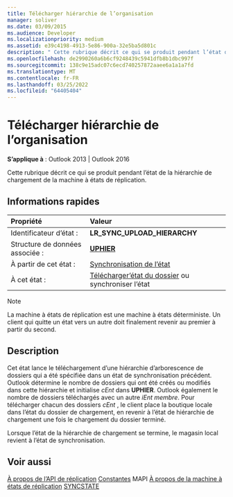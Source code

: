 ```yaml
---
title: Télécharger hiérarchie de l’organisation
manager: soliver
ms.date: 03/09/2015
ms.audience: Developer
ms.localizationpriority: medium
ms.assetid: e39c4198-4913-5e86-900a-32e5ba5d801c
description: " Cette rubrique décrit ce qui se produit pendant l’état de la hiérarchie de chargement de la machine à états de réplication."
ms.openlocfilehash: de2990260a6b6cf9248439c5941dfb8b1dbc997f
ms.sourcegitcommit: 138c9e15adc07c6ecd740257872aaee6a1a1a7fd
ms.translationtype: MT
ms.contentlocale: fr-FR
ms.lasthandoff: 03/25/2022
ms.locfileid: "64405404"
---
```

# <a name="upload-hierarchy-state"></a>Télécharger hiérarchie de l’organisation

**S’applique à** : Outlook 2013 | Outlook 2016
  
 Cette rubrique décrit ce qui se produit pendant l’état de la hiérarchie de chargement de la machine à états de réplication.
  
## <a name="quick-info"></a>Informations rapides

|Propriété |Valeur |
|:-----|:-----|
|Identificateur d’état :  <br/> |**LR_SYNC_UPLOAD_HIERARCHY** <br/> |
|Structure de données associée :  <br/> |**[UPHIER](uphier.md)** <br/> |
|À partir de cet état :  <br/> |[Synchronisation de l’état](synchronize-state.md) <br/> |
|À cet état :  <br/> |[Télécharger’état du dossier](upload-folder-state.md) ou synchroniser l’état  <br/> |

> [!NOTE]
> La machine à états de réplication est une machine à états déterministe. Un client qui quitte un état vers un autre doit finalement revenir au premier à partir du second.
  
## <a name="description"></a>Description

Cet état lance le téléchargement d’une hiérarchie d’arborescence de dossiers qui a été spécifiée dans un état de synchronisation précédent. Outlook détermine le nombre de dossiers qui ont été créés ou modifiés dans cette hiérarchie et initialise *cEnt* dans **UPHIER**. Outlook également le nombre de dossiers téléchargés avec un autre *iEnt membre*. Pour télécharger chacun des dossiers *cEnt* , le client place la boutique locale dans l’état du dossier de chargement, en revenir à l’état de hiérarchie de chargement une fois le chargement du dossier terminé.
  
Lorsque l’état de la hiérarchie de chargement se termine, le magasin local revient à l’état de synchronisation.
  
## <a name="see-also"></a>Voir aussi

[À propos de l’API de réplication](about-the-replication-api.md)
 [Constantes](mapi-constants.md)
 MAPI [À propos de la machine à états de réplication](about-the-replication-state-machine.md)
 [SYNCSTATE](syncstate.md)
